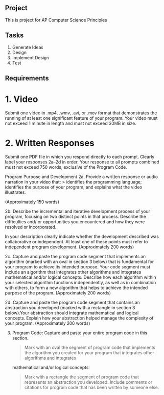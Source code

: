 ## Project

This is project for AP Computer Science Principles

## Tasks

1. Generate Ideas
2. Design
3. Implement Design
4. Test


## Requirements

# 1. Video

  Submit one video in .mp4, .wmv, .avi, or .mov format that demonstrates the running of at least one significant feature of your program. Your video must not exceed 1 minute in length and must not exceed 30MB in size.

# 2. Written Responses

  Submit one PDF file in which you respond directly to each prompt. Clearly label your responses 2a–2d in order. Your response to all prompts combined must not exceed 750 words, exclusive of the Program Code.

  Program Purpose and Development
    2a. Provide a written response or audio narration in your video that:
     > identifies the programming language; identifies the purpose of your program; and explains what the video illustrates.

  (Approximately 150 words)

  2b. Describe the incremental and iterative development process of your program,
  focusing on two distinct points in that process. Describe the difficulties and/
  or opportunities you encountered and how they were resolved or incorporated.

  In your description clearly indicate whether the development described
  was collaborative or independent. At least one of these points must refer to
  independent program development. (Approximately 200 words)
  
  2c. Capture and paste the program code segment that implements an algorithm (marked with an oval in section 3 below) that is
  fundamental for your program to achieve its intended purpose. Your code segment must include an algorithm that integrates other
  algorithms and integrates mathematical and/or logical concepts. Describe how each algorithm within your selected algorithm functions
  independently, as well as in combination with others, to form a new algorithm that helps to achieve the intended purpose of the
  program. (Approximately 200 words)
  
  2d. Capture and paste the program code segment that contains an abstraction you developed (marked with a rectangle in section 3
  below).Your abstraction should integrate mathematical and logical concepts. Explain how your abstraction helped manage the 
  complexity of your program. (Approximately 200 words)

3. Program Code:
  Capture and paste your entire program code in this section.
    > Mark with an oval the segment of program code that implements the algorithm you created for your program that integrates other algorithms and integrates
    
   mathematical and/or logical concepts: 
   > Mark with a rectangle the segment of program code that represents an abstraction you developed. 
   > Include comments or citations for program code that has been written by someone else.


